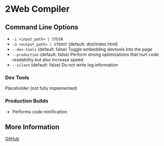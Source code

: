 # 2Web Compiler

## Command Line Options

- `-i <input_path> | STDIN`
- `-o <output_path> | STDOUT` (default: dist/index.html)
- `--dev-tools` (default: false) Toggle embedding devtools into the page
- `--production` (default: false) Perform strong optimizations that hurt code readability but also increase speed.
- `--silent` (default: false) Do not write log information

### Dev Tools

Placeholder (not fully implemented)

### Production Builds

- Performs code minification

## More Information

[GitHub](https://github.com/hudson-newey/2web)
